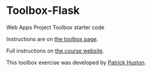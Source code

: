 # Toolbox-Flask

Web Apps Project Toolbox starter code

Instructions are on [the toolbox page](https://toolboxes.olin.build/algorithms-and-ai/).

Full instructions on [the course website](https://toolboxes.olin.build/web-apps/).

This toolbox exercise was developed by [Patrick Huston](https://github.com/phuston).
